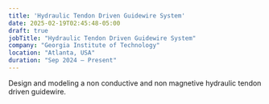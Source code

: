 ```yaml
---
title: 'Hydraulic Tendon Driven Guidewire System'
date: 2025-02-19T02:45:48-05:00
draft: true
jobTitle: "Hydraulic Tendon Driven Guidewire System"
company: "Georgia Institute of Technology"
location: "Atlanta, USA"
duration: "Sep 2024 – Present"
---
```


Design and modeling a non conductive and non magnetive hydraulic tendon driven guidewire.
